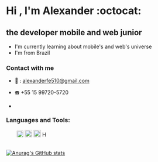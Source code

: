 # Hi , I'm Alexander  :octocat: 
## the developer mobile and web junior
   - I'm currently learning about mobile's and web's universe
   - I'm from Brazil
  
  ### Contact with me
- :e-mail: : alexanderfe510@gmail.com

- :phone: +55 15 99720-5720

- [<img src='https://cdn-icons-png.flaticon.com/512/174/174857.png'  height="12px">][linkdin]

  
### Languages and Tools:
<img src='https://d33wubrfki0l68.cloudfront.net/554c3b0e09cf167f0281fda839a5433f2040b349/ecfc9/img/header_logo.svg' height="15px" style="margin-right:10px"> 

<img src='https://seeklogo.com/images/N/nodejs-logo-FBE122E377-seeklogo.com.png' height="18px">

<img src='https://marcas-logos.net/wp-content/uploads/2020/11/JavaScript-logo-600x375.png' height="20px">

<img src='https://1000logos.net/wp-content/uploads/2020/09/CSS-Logo-500x313.png' height="20px">

<img src="https://www.w3.org/html/logo/badge/html5-badge-h-css3.png"  height="16" alt="HTML5 Powered with CSS3 / Styling" title="HTML5 Powered with CSS3 / Styling">

<br>
<br>

[![Anurag's GitHub stats](https://github-readme-stats.vercel.app/api?username=AlexanderNascimento&hide=contribs,prs&show_icons=true)](https://github.com/anuraghazra/github-readme-stats)

[linkdin]: https://www.linkedin.com/in/alexander-fernandes-do-nascimento-95843a221

